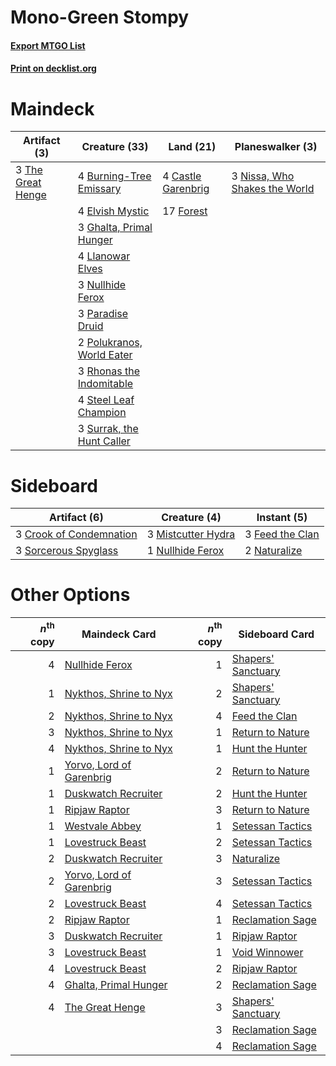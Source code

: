 # Mono-Green Stompy

#### [Export MTGO List](../collection/Mono-Green%20Stompy/Mono-Green%20Stompy.txt)
#### [Print on decklist.org](http://decklist.org/?deckmain=4%09Burning-Tree%20Emissary%0A4%09Castle%20Garenbrig%0A4%09Elvish%20Mystic%0A17%09Forest%0A3%09Ghalta,%20Primal%20Hunger%0A4%09Llanowar%20Elves%0A3%09Nissa,%20Who%20Shakes%20the%20World%0A3%09Nullhide%20Ferox%0A3%09Paradise%20Druid%0A2%09Polukranos,%20World%20Eater%0A3%09Rhonas%20the%20Indomitable%0A4%09Steel%20Leaf%20Champion%0A3%09Surrak,%20the%20Hunt%20Caller%0A3%09The%20Great%20Henge&deckside=3%09Crook%20of%20Condemnation%0A3%09Feed%20the%20Clan%0A3%09Mistcutter%20Hydra%0A2%09Naturalize%0A1%09Nullhide%20Ferox%0A3%09Sorcerous%20Spyglass)
# Maindeck

|                                        Artifact (3)                                        |                                           Creature (33)                                            |                                          Land (21)                                          |                                            Planeswalker (3)                                            |
|--------------------------------------------------------------------------------------------|----------------------------------------------------------------------------------------------------|---------------------------------------------------------------------------------------------|--------------------------------------------------------------------------------------------------------|
|3 [The Great Henge](http://gatherer.wizards.com/Pages/Card/Details.aspx?multiverseid=473123)|4 [Burning-Tree Emissary](http://gatherer.wizards.com/Pages/Card/Details.aspx?multiverseid=426627)  |4 [Castle Garenbrig](http://gatherer.wizards.com/Pages/Card/Details.aspx?multiverseid=473202)|3 [Nissa, Who Shakes the World](http://gatherer.wizards.com/Pages/Card/Details.aspx?multiverseid=461096)|
|                                                                                            |4 [Elvish Mystic](http://gatherer.wizards.com/Pages/Card/Details.aspx?multiverseid=389499)          |17 [Forest](http://gatherer.wizards.com/Pages/Card/Details.aspx?multiverseid=439860)         |                                                                                                        |
|                                                                                            |3 [Ghalta, Primal Hunger](http://gatherer.wizards.com/Pages/Card/Details.aspx?multiverseid=456564)  |                                                                                             |                                                                                                        |
|                                                                                            |4 [Llanowar Elves](http://gatherer.wizards.com/Pages/Card/Details.aspx?multiverseid=129626)         |                                                                                             |                                                                                                        |
|                                                                                            |3 [Nullhide Ferox](http://gatherer.wizards.com/Pages/Card/Details.aspx?multiverseid=452888)         |                                                                                             |                                                                                                        |
|                                                                                            |3 [Paradise Druid](http://gatherer.wizards.com/Pages/Card/Details.aspx?multiverseid=461098)         |                                                                                             |                                                                                                        |
|                                                                                            |2 [Polukranos, World Eater](http://gatherer.wizards.com/Pages/Card/Details.aspx?multiverseid=373384)|                                                                                             |                                                                                                        |
|                                                                                            |3 [Rhonas the Indomitable](http://gatherer.wizards.com/Pages/Card/Details.aspx?multiverseid=426884) |                                                                                             |                                                                                                        |
|                                                                                            |4 [Steel Leaf Champion](http://gatherer.wizards.com/Pages/Card/Details.aspx?multiverseid=443070)    |                                                                                             |                                                                                                        |
|                                                                                            |3 [Surrak, the Hunt Caller](http://gatherer.wizards.com/Pages/Card/Details.aspx?multiverseid=394721)|                                                                                             |                                                                                                        |


# Sideboard

|                                           Artifact (6)                                           |                                        Creature (4)                                         |                                       Instant (5)                                        |
|--------------------------------------------------------------------------------------------------|---------------------------------------------------------------------------------------------|------------------------------------------------------------------------------------------|
|3 [Crook of Condemnation](http://gatherer.wizards.com/Pages/Card/Details.aspx?multiverseid=430848)|3 [Mistcutter Hydra](http://gatherer.wizards.com/Pages/Card/Details.aspx?multiverseid=373727)|3 [Feed the Clan](http://gatherer.wizards.com/Pages/Card/Details.aspx?multiverseid=386535)|
|3 [Sorcerous Spyglass](http://gatherer.wizards.com/Pages/Card/Details.aspx?multiverseid=435407)   |1 [Nullhide Ferox](http://gatherer.wizards.com/Pages/Card/Details.aspx?multiverseid=452888)  |2 [Naturalize](http://gatherer.wizards.com/Pages/Card/Details.aspx?multiverseid=129656)   |


# Other Options

|*n*<sup>th</sup> copy|                                           Maindeck Card                                           |*n*<sup>th</sup> copy|                                       Sideboard Card                                        |
|--------------------:|---------------------------------------------------------------------------------------------------|--------------------:|---------------------------------------------------------------------------------------------|
|                    4|[Nullhide Ferox](http://gatherer.wizards.com/Pages/Card/Details.aspx?multiverseid=452888)          |                    1|[Shapers' Sanctuary](http://gatherer.wizards.com/Pages/Card/Details.aspx?multiverseid=435362)|
|                    1|[Nykthos, Shrine to Nyx](http://gatherer.wizards.com/Pages/Card/Details.aspx?multiverseid=373713)  |                    2|[Shapers' Sanctuary](http://gatherer.wizards.com/Pages/Card/Details.aspx?multiverseid=435362)|
|                    2|[Nykthos, Shrine to Nyx](http://gatherer.wizards.com/Pages/Card/Details.aspx?multiverseid=373713)  |                    4|[Feed the Clan](http://gatherer.wizards.com/Pages/Card/Details.aspx?multiverseid=386535)     |
|                    3|[Nykthos, Shrine to Nyx](http://gatherer.wizards.com/Pages/Card/Details.aspx?multiverseid=373713)  |                    1|[Return to Nature](http://gatherer.wizards.com/Pages/Card/Details.aspx?multiverseid=461102)  |
|                    4|[Nykthos, Shrine to Nyx](http://gatherer.wizards.com/Pages/Card/Details.aspx?multiverseid=373713)  |                    1|[Hunt the Hunter](http://gatherer.wizards.com/Pages/Card/Details.aspx?multiverseid=373668)   |
|                    1|[Yorvo, Lord of Garenbrig](http://gatherer.wizards.com/Pages/Card/Details.aspx?multiverseid=473147)|                    2|[Return to Nature](http://gatherer.wizards.com/Pages/Card/Details.aspx?multiverseid=461102)  |
|                    1|[Duskwatch Recruiter](http://gatherer.wizards.com/Pages/Card/Details.aspx?multiverseid=409961)     |                    2|[Hunt the Hunter](http://gatherer.wizards.com/Pages/Card/Details.aspx?multiverseid=373668)   |
|                    1|[Ripjaw Raptor](http://gatherer.wizards.com/Pages/Card/Details.aspx?multiverseid=435359)           |                    3|[Return to Nature](http://gatherer.wizards.com/Pages/Card/Details.aspx?multiverseid=461102)  |
|                    1|[Westvale Abbey](http://gatherer.wizards.com/Pages/Card/Details.aspx?multiverseid=410049)          |                    1|[Setessan Tactics](http://gatherer.wizards.com/Pages/Card/Details.aspx?multiverseid=380495)  |
|                    1|[Lovestruck Beast](http://gatherer.wizards.com/Pages/Card/Details.aspx?multiverseid=473127)        |                    2|[Setessan Tactics](http://gatherer.wizards.com/Pages/Card/Details.aspx?multiverseid=380495)  |
|                    2|[Duskwatch Recruiter](http://gatherer.wizards.com/Pages/Card/Details.aspx?multiverseid=409961)     |                    3|[Naturalize](http://gatherer.wizards.com/Pages/Card/Details.aspx?multiverseid=129656)        |
|                    2|[Yorvo, Lord of Garenbrig](http://gatherer.wizards.com/Pages/Card/Details.aspx?multiverseid=473147)|                    3|[Setessan Tactics](http://gatherer.wizards.com/Pages/Card/Details.aspx?multiverseid=380495)  |
|                    2|[Lovestruck Beast](http://gatherer.wizards.com/Pages/Card/Details.aspx?multiverseid=473127)        |                    4|[Setessan Tactics](http://gatherer.wizards.com/Pages/Card/Details.aspx?multiverseid=380495)  |
|                    2|[Ripjaw Raptor](http://gatherer.wizards.com/Pages/Card/Details.aspx?multiverseid=435359)           |                    1|[Reclamation Sage](http://gatherer.wizards.com/Pages/Card/Details.aspx?multiverseid=389651)  |
|                    3|[Duskwatch Recruiter](http://gatherer.wizards.com/Pages/Card/Details.aspx?multiverseid=409961)     |                    1|[Ripjaw Raptor](http://gatherer.wizards.com/Pages/Card/Details.aspx?multiverseid=435359)     |
|                    3|[Lovestruck Beast](http://gatherer.wizards.com/Pages/Card/Details.aspx?multiverseid=473127)        |                    1|[Void Winnower](http://gatherer.wizards.com/Pages/Card/Details.aspx?multiverseid=402093)     |
|                    4|[Lovestruck Beast](http://gatherer.wizards.com/Pages/Card/Details.aspx?multiverseid=473127)        |                    2|[Ripjaw Raptor](http://gatherer.wizards.com/Pages/Card/Details.aspx?multiverseid=435359)     |
|                    4|[Ghalta, Primal Hunger](http://gatherer.wizards.com/Pages/Card/Details.aspx?multiverseid=456564)   |                    2|[Reclamation Sage](http://gatherer.wizards.com/Pages/Card/Details.aspx?multiverseid=389651)  |
|                    4|[The Great Henge](http://gatherer.wizards.com/Pages/Card/Details.aspx?multiverseid=473123)         |                    3|[Shapers' Sanctuary](http://gatherer.wizards.com/Pages/Card/Details.aspx?multiverseid=435362)|
|                     |                                                                                                   |                    3|[Reclamation Sage](http://gatherer.wizards.com/Pages/Card/Details.aspx?multiverseid=389651)  |
|                     |                                                                                                   |                    4|[Reclamation Sage](http://gatherer.wizards.com/Pages/Card/Details.aspx?multiverseid=389651)  |

